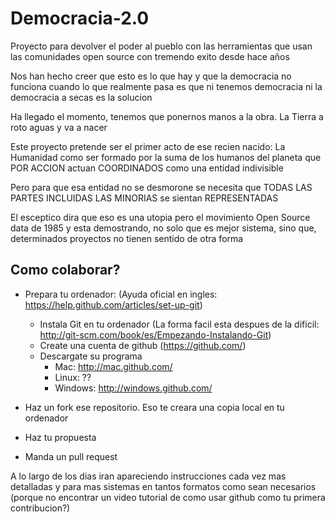 Democracia-2.0
==============

Proyecto para devolver el poder al pueblo con las herramientas que usan las comunidades open source con tremendo exito desde hace años

Nos han hecho creer que esto es lo que hay y que la democracia no funciona cuando lo que realmente pasa es que ni tenemos democracia ni la democracia a secas es la solucion

Ha llegado el momento, tenemos que ponernos manos a la obra. La Tierra a roto aguas y va a nacer

Este proyecto pretende ser el primer acto de ese recien nacido: La Humanidad como ser formado por la suma de los humanos del planeta que POR ACCION actuan COORDINADOS como una entidad indivisible

Pero para que esa entidad no se desmorone se necesita que TODAS LAS PARTES INCLUIDAS LAS MINORIAS se sientan REPRESENTADAS

El esceptico dira que eso es una utopia pero el movimiento Open Source data de 1985 y esta demostrando, no solo que es mejor sistema, sino que, determinados proyectos no tienen sentido de otra forma

Como colaborar?
---------------

* Prepara tu ordenador: (Ayuda oficial en ingles: https://help.github.com/articles/set-up-git)
	* Instala Git en tu ordenador (La forma facil esta despues de la dificil: http://git-scm.com/book/es/Empezando-Instalando-Git)
	* Create una cuenta de github (https://github.com/)
	* Descargate su programa
		* Mac: http://mac.github.com/
		* Linux: ??
		* Windows: http://windows.github.com/


* Haz un fork ese repositorio. Eso te creara una copia local en tu ordenador
* Haz tu propuesta
* Manda un pull request

A lo largo de los dias iran apareciendo instrucciones cada vez mas detalladas y para mas sistemas en tantos formatos como sean necesarios (porque no encontrar un video tutorial de como usar github como tu primera contribucion?)
